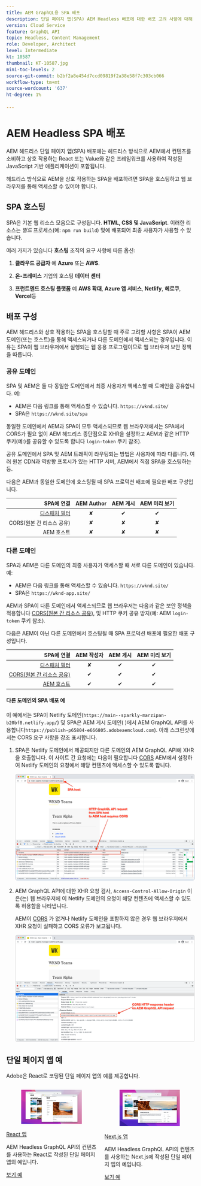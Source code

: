 ```yaml
---
title: AEM GraphQL용 SPA 배포
description: 단일 페이지 앱(SPA) AEM Headless 배포에 대한 배포 고려 사항에 대해 알아봅니다.
version: Cloud Service
feature: GraphQL API
topic: Headless, Content Management
role: Developer, Architect
level: Intermediate
kt: 10587
thumbnail: KT-10587.jpg
mini-toc-levels: 2
source-git-commit: b2bf2a8e454d7ccd09819f2a38e58f7c303cb066
workflow-type: tm+mt
source-wordcount: '637'
ht-degree: 1%

---
```



# AEM Headless SPA 배포

AEM 헤드리스 단일 페이지 앱(SPA) 배포에는 헤드리스 방식으로 AEM에서 컨텐츠를 소비하고 상호 작용하는 React 또는 Value와 같은 프레임워크를 사용하여 작성된 JavaScript 기반 애플리케이션이 포함됩니다.

헤드리스 방식으로 AEM을 상호 작용하는 SPA을 배포하려면 SPA을 호스팅하고 웹 브라우저를 통해 액세스할 수 있어야 합니다.

## SPA 호스팅

SPA은 기본 웹 리소스 모음으로 구성됩니다. **HTML, CSS 및 JavaScript**. 이러한 리소스는 _빌드_ 프로세스(예: `npm run build`) 및에 배포되어 최종 사용자가 사용할 수 있습니다.

여러 가지가 있습니다 **호스팅** 조직의 요구 사항에 따른 옵션:

1. **클라우드 공급자** 예 **Azure** 또는 **AWS**.

2. **온-프레미스** 기업의 호스팅 **데이터 센터**

3. **프런트엔드 호스팅 플랫폼** 예 **AWS 확대**, **Azure 앱 서비스**, **Netlify**, **헤로쿠**, **Vercel**&#x200B;등

## 배포 구성

AEM 헤드리스와 상호 작용하는 SPA을 호스팅할 때 주로 고려할 사항은 SPA이 AEM 도메인(또는 호스트)을 통해 액세스되거나 다른 도메인에서 액세스되는 경우입니다.  이유는 SPA이 웹 브라우저에서 실행되는 웹 응용 프로그램이므로 웹 브라우저 보안 정책을 따릅니다.

### 공유 도메인

SPA 및 AEM은 둘 다 동일한 도메인에서 최종 사용자가 액세스할 때 도메인을 공유합니다. 예:

+ AEM은 다음 링크를 통해 액세스할 수 있습니다. `https://wknd.site/`
+ SPA은 `https://wknd.site/spa`

동일한 도메인에서 AEM과 SPA이 모두 액세스되므로 웹 브라우저에서는 SPA에서 CORS가 필요 없이 AEM 헤드리스 종단점으로 XHR을 설정하고 AEM과 같은 HTTP 쿠키(예:)를 공유할 수 있도록 합니다 `login-token` 쿠키 참조).

공유 도메인에서 SPA 및 AEM 트래픽이 라우팅되는 방법은 사용자에 따라 다릅니다. 여러 원본 CDN과 역방향 프록시가 있는 HTTP 서버, AEM에서 직접 SPA을 호스팅하는 등.

다음은 AEM과 동일한 도메인에 호스팅될 때 SPA 프로덕션 배포에 필요한 배포 구성입니다.

| SPA에 연결 | AEM Author | AEM 게시 | AEM 미리 보기 |
|---------------------------------------------------:|:----------:|:-----------:|:-----------:|
| [디스패처 필터](./configurations/dispatcher-filters.md) | ✘ | ✔ | ✔ |
| CORS(원본 간 리소스 공유) | ✘ | ✘ | ✘ |
| AEM 호스트 | ✘ | ✘ | ✘ |

### 다른 도메인

SPA과 AEM은 다른 도메인의 최종 사용자가 액세스할 때 서로 다른 도메인이 있습니다. 예:

+ AEM은 다음 링크를 통해 액세스할 수 있습니다. `https://wknd.site/`
+ SPA은 `https://wknd-app.site/`

AEM과 SPA이 다른 도메인에서 액세스되므로 웹 브라우저는 다음과 같은 보안 정책을 적용합니다 [CORS(원본 간 리소스 공유)](./configurations/cors.md), 및 HTTP 쿠키 공유 방지(예: AEM `login-token` 쿠키 참조).

다음은 AEM이 아닌 다른 도메인에서 호스팅될 때 SPA 프로덕션 배포에 필요한 배포 구성입니다.

| SPA에 연결 | AEM 작성자 | AEM 게시 | AEM 미리 보기 |
|---------------------------------------------------:|:----------:|:-----------:|:-----------:|
| [디스패처 필터](./configurations/dispatcher-filters.md) | ✘ | ✔ | ✔ |
| [CORS(원본 간 리소스 공유)](./configurations/cors.md) | ✔ | ✔ | ✔ |
| [AEM 호스트](./configurations/aem-hosts.md) | ✔ | ✔ | ✔ |

#### 다른 도메인의 SPA 배포 예

이 예에서는 SPA이 Netlify 도메인(`https://main--sparkly-marzipan-b20bf8.netlify.app/`) 및 SPA은 AEM 게시 도메인( )에서 AEM GraphQL API를 사용합니다`https://publish-p65804-e666805.adobeaemcloud.com`). 아래 스크린샷에서는 CORS 요구 사항을 강조 표시합니다.

1. SPA은 Netlify 도메인에서 제공되지만 다른 도메인의 AEM GraphQL API에 XHR을 호출합니다. 이 사이트 간 요청에는 다음이 필요합니다 [CORS](./configurations/cors.md) AEM에서 설정하여 Netlify 도메인의 요청에서 해당 컨텐츠에 액세스할 수 있도록 합니다.

   ![SPA 및 AEM 호스트에서 제공된 SPA 요청 ](assets/spa/cors-requirement.png)

2. AEM GraphQL API에 대한 XHR 요청 검사, `Access-Control-Allow-Origin` 이 은(는) 웹 브라우저에 이 Netlify 도메인의 요청이 해당 컨텐츠에 액세스할 수 있도록 허용함을 나타냅니다.

   AEM이 [CORS](./configurations/cors.md) 가 없거나 Netlify 도메인을 포함하지 않은 경우 웹 브라우저에서 XHR 요청이 실패하고 CORS 오류가 보고됩니다.

   ![CORS 응답 헤더 AEM GraphQL API](assets/spa/cors-response-headers.png)

## 단일 페이지 앱 예

Adobe은 React로 코딩된 단일 페이지 앱의 예를 제공합니다.

<div class="columns is-multiline">
<!-- React app -->
<div class="column is-half-tablet is-half-desktop is-one-third-widescreen" aria-label="React app" tabindex="0">
   <div class="card">
       <div class="card-image">
           <figure class="image is-16by9">
               <a href="../example-apps/react-app.md" title="React 앱" tabindex="-1">
                   <img class="is-bordered-r-small" src="../example-apps/assets/react-app/react-app-card.png" alt="React 앱">
               </a>
           </figure>
       </div>
       <div class="card-content is-padded-small">
           <div class="content">
               <p class="headline is-size-6 has-text-weight-bold"><a href="../example-apps/react-app.md" title="React 앱">React 앱</a></p>
               <p class="is-size-6">AEM Headless GraphQL API의 컨텐츠를 사용하는 React로 작성된 단일 페이지 앱의 예입니다.</p>
               <a href="../example-apps/react-app.md" class="spectrum-Button spectrum-Button--outline spectrum-Button--primary spectrum-Button--sizeM">
                   <span class="spectrum-Button-label has-no-wrap has-text-weight-bold">보기 예</span>
               </a>
           </div>
       </div>
   </div>
</div>
<!-- Next.js app -->
<div class="column is-half-tablet is-half-desktop is-one-third-widescreen" aria-label="Next.js app" tabindex="0">
   <div class="card">
       <div class="card-image">
           <figure class="image is-16by9">
               <a href="../example-apps/next-js.md" title="Next.js 앱" tabindex="-1">
                   <img class="is-bordered-r-small" src="../example-apps/assets/next-js/next-js-card.png" alt="Next.js 앱">
               </a>
           </figure>
       </div>
       <div class="card-content is-padded-small">
           <div class="content">
               <p class="headline is-size-6 has-text-weight-bold"><a href="../example-apps/next-js.md" title="Next.js 앱">Next.js 앱</a></p>
               <p class="is-size-6">AEM Headless GraphQL API의 컨텐츠를 사용하는 Next.js에 작성된 단일 페이지 앱의 예입니다.</p>
               <a href="../example-apps/next-js.md" class="spectrum-Button spectrum-Button--outline spectrum-Button--primary spectrum-Button--sizeM">
                   <span class="spectrum-Button-label has-no-wrap has-text-weight-bold">보기 예</span>
               </a>
           </div>
       </div>
   </div>
</div>
</div>
